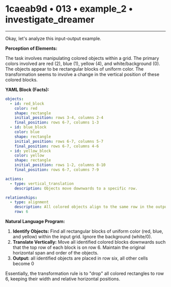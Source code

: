 # 1caeab9d • 013 • example_2 • investigate_dreamer

---
Okay, let's analyze this input-output example.

**Perception of Elements:**

The task involves manipulating colored objects within a grid. The primary colors involved are red (2), blue (1), yellow (4), and white/background (0). The objects appear to be rectangular blocks of uniform color. The transformation seems to involve a change in the vertical position of these colored blocks.

**YAML Block (Facts):**



```yaml
objects:
  - id: red_block
    color: red
    shape: rectangle
    initial_position: rows 3-4, columns 2-4
    final_position: rows 6-7, columns 1-3
  - id: blue_block
    color: blue
    shape: rectangle
    initial_position: rows 6-7, columns 5-7
    final_position: rows 6-7, columns 4-6
  - id: yellow_block
    color: yellow
    shape: rectangle
    initial_position: rows 1-2, columns 8-10
    final_position: rows 6-7, columns 7-9

actions:
  - type: vertical_translation
    description: Objects move downwards to a specific row.

relationships:
  - type: alignment
    description: All colored objects align to the same row in the output.
    row: 6
```



**Natural Language Program:**

1.  **Identify Objects:** Find all rectangular blocks of uniform color (red, blue, and yellow) within the input grid. Ignore the background (white/0).
2.  **Translate Vertically:** Move all identified colored blocks downwards such that the top row of each block is on row 6. Maintain the original horizontal span and order of the objects.
3. **Output:** all identified objects are placed in row six, all other cells become 0

Essentially, the transformation rule is to "drop" all colored rectangles to row 6, keeping their width and relative horizontal positions.

